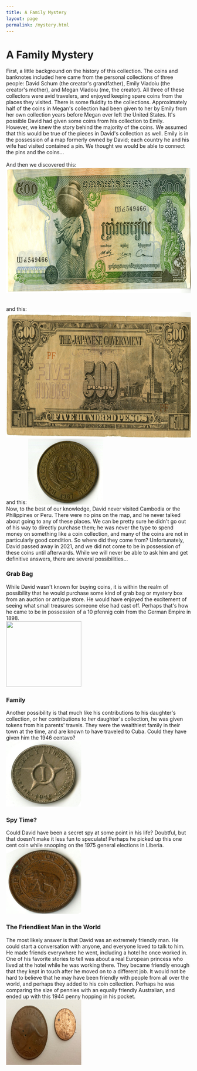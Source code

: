 ```yaml
---
title: A Family Mystery
layout: page
permalink: /mystery.html
---
```

# A Family Mystery    
First, a little background on the history of this collection. The coins and banknotes included here came from the personal collections of three people: David Schum (the creator's grandfather), Emily Vladoiu (the creator's mother), and Megan Vladoiu (me, the creator). All three of these collectors were avid travelers, and enjoyed keeping spare coins from the places they visited. There is some fluidity to the collections. Approximately half of the coins in Megan's collection had been given to her by Emily from her own collection years before Megan ever left the United States. It's possible David had given some coins from his collection to Emily.    
However, we knew the story behind the majority of the coins. We assumed that this would be true of the pieces in David's collection as well. Emily is in the possession of a map formerly owned by David; each country he and his wife had visited contained a pin. We thought we would be able to connect the pins and the coins...    
<br>
And then we discovered this:  
<img src="https://github.com/mvladoiu/threegenerationsofcoincollecting/blob/main/images/013b.jpg?raw=true" width="792" height="341">

<br>
and this:   
<img src="https://github.com/mvladoiu/threegenerationsofcoincollecting/blob/main/images/014b.jpg?raw=true" width="792" height="341">
<br>
and this:    
<img src="https://github.com/mvladoiu/threegenerationsofcoincollecting/blob/main/images/030b.jpg?raw=true" width="205" height="178.25">     
<br>
Now, to the best of our knowledge, David never visited Cambodia or the Philippines or Peru. There were no pins on the map, and he never talked about going to any of these places. We can be pretty sure he didn't go out of his way to directly purchase them; he was never the type to spend money on something like a coin collection, and many of the coins are not in particularly good condition. So where did they come from? Unfortunately, David passed away in 2021, and we did not come to be in possession of these coins until afterwards. While we will never be able to ask him and get definitive answers, there are several possibilities... 

### Grab Bag
While David wasn't known for buying coins, it is within the realm of possibility that he would purchase some kind of grab bag or mystery box from an auction or antique store. He would have enjoyed the excitement of seeing what small treasures someone else had cast off. Perhaps that's how he came to be in possession of a 10 pfennig coin from the German Empire in 1898.
<br>
<img src="https://github.com/mvladoiu/threegenerationsofcoincollecting/blob/main/images/0346b.jpg?raw=true" width="205" height="178.25"> 
<br>
### Family
Another possibility is that much like his contributions to his daughter's collection, or her contributions to *her* daughter's collection, he was given tokens from his parents' travels. They were the wealthiest family in their town at the time, and are known to have traveled to Cuba. Could they have given him the 1946 centavo?
<br>
<img src="https://github.com/mvladoiu/threegenerationsofcoincollecting/blob/main/images/042b.jpg?raw=true" width="205" height="178.25"> 
<br>
### Spy Time?
Could David have been a secret spy at some point in his life? Doubtful, but that doesn't make it less fun to speculate! Perhaps he picked up this one cent coin while snooping on the 1975 general elections in Liberia.
<br>
<img src="https://github.com/mvladoiu/threegenerationsofcoincollecting/blob/main/images/035a.jpg?raw=true" width="205" height="178.25">

### The Friendliest Man in the World
The most likely answer is that David was an extremely friendly man. He could start a conversation with anyone, and everyone loved to talk to him. He made friends everywhere he went, including a hotel he once worked in. One of his favorite stories to tell was about a real European princess who lived at the hotel while he was working there. They became friendly enough that they kept in touch after he moved on to a different job. It would not be hard to believe that he may have been friendly with people from all over the world, and perhaps they added to his coin collection. Perhaps he was comparing the size of pennies with an equally friendly Australian, and ended up with this 1944 penny hopping in his pocket. 
<br>
<img src="https://github.com/mvladoiu/threegenerationsofcoincollecting/blob/main/images/pennies.jpg?raw=true" width="205" height="178.25">


